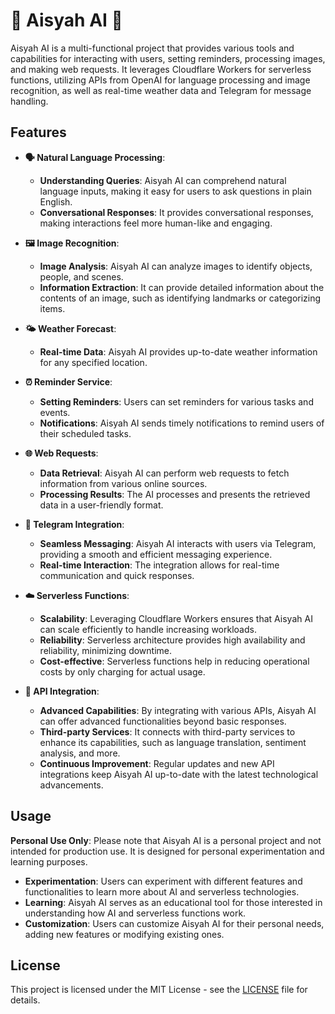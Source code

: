 # 🌟 Aisyah AI 🌟

Aisyah AI is a multi-functional project that provides various tools and capabilities for interacting with users, setting reminders, processing images, and making web requests. It leverages Cloudflare Workers for serverless functions, utilizing APIs from OpenAI for language processing and image recognition, as well as real-time weather data and Telegram for message handling.

## Features

- **🗣️ Natural Language Processing**: 
  - **Understanding Queries**: Aisyah AI can comprehend natural language inputs, making it easy for users to ask questions in plain English.
  - **Conversational Responses**: It provides conversational responses, making interactions feel more human-like and engaging.

- **🖼️ Image Recognition**: 
  - **Image Analysis**: Aisyah AI can analyze images to identify objects, people, and scenes.
  - **Information Extraction**: It can provide detailed information about the contents of an image, such as identifying landmarks or categorizing items.

- **🌤️ Weather Forecast**: 
  - **Real-time Data**: Aisyah AI provides up-to-date weather information for any specified location.

- **⏰ Reminder Service**: 
  - **Setting Reminders**: Users can set reminders for various tasks and events.
  - **Notifications**: Aisyah AI sends timely notifications to remind users of their scheduled tasks.

- **🌐 Web Requests**: 
  - **Data Retrieval**: Aisyah AI can perform web requests to fetch information from various online sources.
  - **Processing Results**: The AI processes and presents the retrieved data in a user-friendly format.

- **📲 Telegram Integration**: 
  - **Seamless Messaging**: Aisyah AI interacts with users via Telegram, providing a smooth and efficient messaging experience.
  - **Real-time Interaction**: The integration allows for real-time communication and quick responses.

- **☁️ Serverless Functions**: 
  - **Scalability**: Leveraging Cloudflare Workers ensures that Aisyah AI can scale efficiently to handle increasing workloads.
  - **Reliability**: Serverless architecture provides high availability and reliability, minimizing downtime.
  - **Cost-effective**: Serverless functions help in reducing operational costs by only charging for actual usage.

- **🔗 API Integration**: 
  - **Advanced Capabilities**: By integrating with various APIs, Aisyah AI can offer advanced functionalities beyond basic responses.
  - **Third-party Services**: It connects with third-party services to enhance its capabilities, such as language translation, sentiment analysis, and more.
  - **Continuous Improvement**: Regular updates and new API integrations keep Aisyah AI up-to-date with the latest technological advancements.

## Usage

**Personal Use Only**: Please note that Aisyah AI is a personal project and not intended for production use. It is designed for personal experimentation and learning purposes.

- **Experimentation**: Users can experiment with different features and functionalities to learn more about AI and serverless technologies.
- **Learning**: Aisyah AI serves as an educational tool for those interested in understanding how AI and serverless functions work.
- **Customization**: Users can customize Aisyah AI for their personal needs, adding new features or modifying existing ones.

## License

This project is licensed under the MIT License - see the [LICENSE](LICENSE) file for details.
